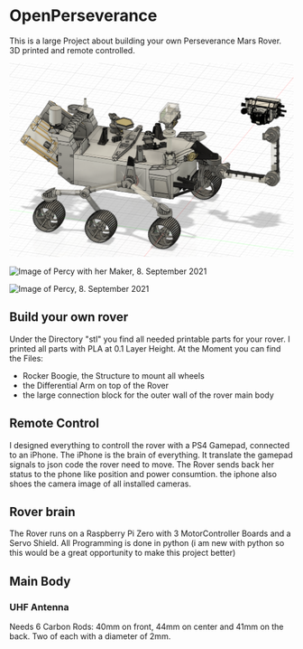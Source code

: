 # OpenPerseverance
This is a large Project about building your own Perseverance Mars Rover. 
3D printed and remote controlled. 

![CAD of Percy, 22. September 2021](https://github.com/JeanetteMueller/OpenPerseverance/blob/main/images/progress/state_2021-09-22_13.15.png)

![Image of Percy with her Maker, 8. September 2021](https://github.com/JeanetteMueller/OpenPerseverance/blob/main/images/progress/2021-09-08_Perseverance_006.jpg)

![Image of Percy, 8. September 2021](https://github.com/JeanetteMueller/OpenPerseverance/blob/main/images/progress/2021-09-08_Perseverance_016.jpg)

## Build your own rover
Under the Directory "stl" you find all needed printable parts for your rover. I printed all parts with PLA at 0.1 Layer Height. 
At the Moment you can find the Files:
* Rocker Boogie, the Structure to mount all wheels
* the Differential Arm on top of the Rover
* the large connection block for the outer wall of the rover main body

## Remote Control
I designed everything to controll the rover with a PS4 Gamepad, connected to an iPhone. The iPhone is the brain of everything. It translate the gamepad signals to json code the rover need to move. The Rover sends back her status to the phone like position and power consumtion. the iphone also shoes the camera image of all installed cameras. 

## Rover brain
The Rover runs on a Raspberry Pi Zero with 3 MotorController Boards and a Servo Shield. 
All Programming is done in python (i am new with python so this would be a great opportunity to make this project better)



## Main Body
### UHF Antenna
Needs 6 Carbon Rods: 40mm on front, 44mm on center and 41mm on the back. Two of each with a diameter of 2mm. 